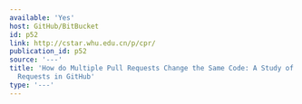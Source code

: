 ```yaml
---
available: 'Yes'
host: GitHub/BitBucket
id: p52
link: http://cstar.whu.edu.cn/p/cpr/
publication_id: p52
source: '---'
title: 'How do Multiple Pull Requests Change the Same Code: A Study of Competing Pull
  Requests in GitHub'
type: '---'
---
```

